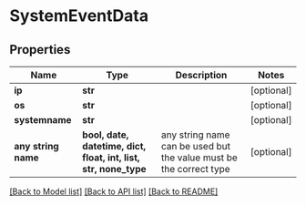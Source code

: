 # SystemEventData


## Properties
Name | Type | Description | Notes
------------ | ------------- | ------------- | -------------
**ip** | **str** |  | [optional] 
**os** | **str** |  | [optional] 
**systemname** | **str** |  | [optional] 
**any string name** | **bool, date, datetime, dict, float, int, list, str, none_type** | any string name can be used but the value must be the correct type | [optional]

[[Back to Model list]](../README.md#documentation-for-models) [[Back to API list]](../README.md#documentation-for-api-endpoints) [[Back to README]](../README.md)


